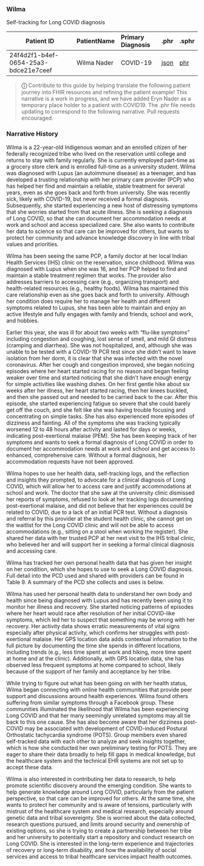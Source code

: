### Wilma 
Self-tracking for Long COVID diagnosis 


| Patient ID | PatientName   | Primary Diagnosis  | .phr | .sphr |
| ------------- | :-------- | :-------- | :-------- | :-------- | 
| 24f4d2f1-b4ef-0654-25a3-bdce21e7ceef |Wilma Nader | COVID-19	| [json](file:///Users/awatson/Code/implementation-guides/standard-patient-health-record-ig/output/Wilma_Nader_24f4d2f1-b4ef-0654-25a3-bdce21e7ceef.json) |	[phr](file:///Users/awatson/Code/implementation-guides/standard-patient-health-record-ig/output/WilmaNader-24f4d2f1-b4ef-0654-25a3-bdce21e7ceef.phr)  

> **&#9432;** Contribute to this guide by helping translate the following patient journey into FHIR resources and refining the patient example!  This narrative is a work in progress, and we have added Eryn Nader as a temporary place holder to a patient with COVID19.  The .phr file needs updating to correspond to the following narrative.  Pull requests encouraged.


### Narrative History

Wilma is a 22-year-old Indigenous woman and an enrolled citizen of her federally recognized tribe who lived on the reservation until college and returns to stay with family regularly. She is currently employed part-time as a grocery store clerk and is enrolled full-time as a university student. Wilma was diagnosed with Lupus (an autoimmune disease) as a teenager, and has developed a trusting relationship with her primary care provider (PCP) who has helped her find and maintain a reliable, stable treatment for several years, even as she goes back and forth from university. She was recently sick, likely with COVID-19, but never received a formal diagnosis. Subsequently, she started experiencing a new host of distressing symptoms that she worries started from that acute illness. She is seeking a diagnosis of Long COVID, so that she can document her accommodation needs at work and school and access specialized care. She also wants to contribute her data to science so that care can be improved for others, but wants to protect her community and advance knowledge discovery in line with tribal values and priorities. 

Wilma has been seeing the same PCP, a family doctor at her local Indian Health Services (IHS) clinic on the reservation, since childhood. Wilma was diagnosed with Lupus when she was 16, and her PCP helped to find and maintain a stable treatment regimen that works. The provider also addresses barriers to accessing care (e.g., organizing transport) and health-related resources (e.g., healthy foods). Wilma has maintained this care relationship even as she goes back and forth to university. Although her condition does require her to manage her health and different symptoms related to Lupus, she has been able to maintain and enjoy an active lifestyle and fully engages with family and friends, school and work, and hobbies. 

Earlier this year, she was ill for about two weeks with “flu-like symptoms” including congestion and coughing, lost sense of smell, and mild GI distress (cramping and diarrhea). She was not hospitalized, and, although she was unable to be tested with a COVID-19 PCR test since she didn’t want to leave isolation from her dorm, it is clear that she was infected with the novel coronavirus. After her cough and congestion improved, she began noticing episodes where her heart started racing for no reason and began feeling weaker over time and started noticing that she didn’t have enough energy for simple activities like washing dishes. On her first gentle hike about six weeks after her illness, her heart started racing, then her knees buckled, and then she passed out and needed to be carried back to the car. After this episode, she started experiencing fatigue so severe that she could barely get off the couch, and she felt like she was having trouble focusing and concentrating on simple tasks. She has also experienced more episodes of dizziness and fainting. All of the symptoms she was tracking typically worsened 12 to 48 hours after activity and lasted for days or weeks, indicating post-exertional malaise (PEM). She has been keeping track of her symptoms and wants to seek a formal diagnosis of Long COVID in order to document her accommodation needs at work and school and get access to enhanced, comprehensive care. Without a formal diagnosis, her accommodation requests have not been approved. 

Wilma hopes to use her health data, self-tracking logs, and the reflection and insights they prompted, to advocate for a clinical diagnosis of Long COVID, which will allow her to access care and justify accommodations at school and work. The doctor that she saw at the university clinic dismissed her reports of symptoms, refused to look at her tracking logs documenting post-exertional malaise, and did not believe that her experiences could be related to COVID, due to a lack of an initial PCR test. Without a diagnosis and referral by this provider at the student health clinic, she cannot get on the waitlist for the Long COVID clinic and will not be able to access accommodations (e.g., sitting on a stool when working the register). She shared her data with her trusted PCP at her next visit to the IHS tribal clinic, who believed her and will support her in seeking a formal clinical diagnosis and accessing care. 

Wilma has tracked her own personal health data that has given her insight on her condition, which she hopes to use to seek a Long COVID diagnosis. Full detail into the PCD used and shared with providers can be found in Table 9. A summary of the PCD she collects and uses is below.

Wilma has used her personal health data to understand her own body and health since being diagnosed with Lupus and has recently been using it to monitor her illness and recovery. She started noticing patterns of episodes where her heart would race after resolution of her initial COVID-like symptoms, which led her to suspect that something may be wrong with her recovery. Her activity data shows erratic measurements of vital signs especially after physical activity, which confirms her struggles with post-exertional malaise. Her GPS location data adds contextual information to the full picture by documenting the time she spends in different locations, including trends (e.g., less time spent at work and hiking, more time spent at home and at the clinic). Additionally, with GPS location data, she has observed less frequent symptoms at home compared to school, likely because of the support of her family and acceptance by her tribe. 

While trying to figure out what has been going on with her health status, Wilma began connecting with online health communities that provide peer support and discussions around health experiences. Wilma found others suffering from similar symptoms through a Facebook group. These communities illuminated the likelihood that Wilma has been experiencing Long COVID and that her many seemingly unrelated symptoms may all tie back to this one cause. She has also become aware that her dizziness post-COVID may be associated with development of COVID-induced Postural Orthostatic tachycardia syndrome (POTS). Group members even shared self-tracked data with each other to analyze and seek insights together, which is how she conducted her own preliminary testing for POTS. They are eager to share their data broadly to help fill gaps in medical knowledge, but the healthcare system and the technical EHR systems are not set up to accept these data.

Wilma is also interested in contributing her data to research, to help promote scientific discovery around the emerging condition. She wants to help generate knowledge around Long COVID, particularly from the patient perspective, so that care can be improved for others. At the same time, she wants to protect her community and is aware of tensions, particularly with mistrust of the healthcare system and medical research, especially around genetic data and tribal sovereignty. She is worried about the data collected, research questions pursued, and limits around security and ownership of existing options, so she is trying to create a partnership between her tribe and her university to potentially start a repository and conduct research on Long COVID. She is interested in the long-term experience and trajectories of recovery or long-term disability, and how the availability of social services and access to tribal healthcare services impact health outcomes. 